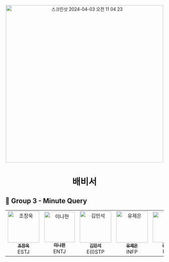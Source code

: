 <div align="center">
  <img width="500" alt="스크린샷 2024-04-03 오전 11 04 23" src="https://github.com/Caps-Job-Hunting/coding-test-first-class/assets/114224596/0196c88a-e47a-4a3d-8cd8-886bd724a802">
  <h1>배비서</h1>
</div>
 <h2>🍛 Group 3 - Minute Query</h2>
<table>
  <tbody>
    <tr>
      <td align="center" width="16.66%">
        <a href="https://github.com/Chochanguk">
          <img src="https://avatars.githubusercontent.com/u/119058637?v=4" width="100px;" alt="조창욱"/><br />
          <sub><b>조창욱</b></sub>
        </a><br />
        <span>ESTJ</span>
      </td>
      <td align="center" width="16.66%">
        <a href="https://github.com/sksmsdlskgus">
          <img src="https://github.com/3-Minutes-Query/choleeTest/assets/102345450/535b423b-f9c6-4c9a-8052-d1484c7145fb" width="97px;" alt="이나현"/><br />
          <sub><b>이나현</b></sub>
        </a><br />
        <span>ENTJ</span>
      </td>
      <td align="center" width="16.66%">
        <a href="https://github.com/minseokKim6823">
          <img src="https://github.com/3-Minutes-Query/choleeTest/assets/102345450/1046b24a-5d40-4dc1-a747-cb65f20dc764" width="100px;" alt="김민석"/><br />
          <sub><b>김민석</b></sub>
        </a><br />
        <span>E(I)STP</span>
      </td>
      <td align="center" width="16.66%">
        <a href="https://github.com/YuJeeun">
          <img src="https://github.com/3-Minutes-Query/choleeTest/assets/102345450/3679e77e-3678-4f16-a927-04b2c9f2309d" width="100px;" alt="유제은"/><br />
          <sub><b>유제은</b></sub>
        </a><br />
        <span>INFP</span>
      </td>
      <td align="center" width="16.66%">
        <a href="https://github.com/mojeeeeong">
          <img src="https://github.com/3-Minutes-Query/choleeTest/assets/102345450/e5de118d-7587-416b-bd9b-d965db443df1" width="97px;" alt="김정모"/><br />
          <sub><b>김정모</b></sub>
        </a><br />
        <span>INFJ</span>
      </td>
      <td align="center" width="16.66%">
        <a href="https://github.com/euihyeok-song">
          <img src="https://github.com/3-Minutes-Query/choleeTest/assets/102345450/589d04ac-c48f-4491-a2f4-6f372ad95138" width="100px;" alt="송의혁"/><br />
          <sub><b>송의혁</b></sub>
        </a><br />
        <span>ESFP</span>
      </td>
    </tr>
  </tbody>
</table>
